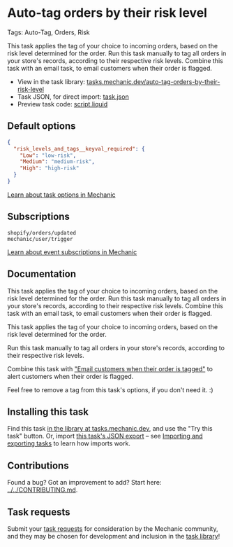 # Auto-tag orders by their risk level

Tags: Auto-Tag, Orders, Risk

This task applies the tag of your choice to incoming orders, based on the risk level determined for the order. Run this task manually to tag all orders in your store's records, according to their respective risk levels. Combine this task with an email task, to email customers when their order is flagged.

* View in the task library: [tasks.mechanic.dev/auto-tag-orders-by-their-risk-level](https://tasks.mechanic.dev/auto-tag-orders-by-their-risk-level)
* Task JSON, for direct import: [task.json](../../tasks/auto-tag-orders-by-their-risk-level.json)
* Preview task code: [script.liquid](./script.liquid)

## Default options

```json
{
  "risk_levels_and_tags__keyval_required": {
    "Low": "low-risk",
    "Medium": "medium-risk",
    "High": "high-risk"
  }
}
```

[Learn about task options in Mechanic](https://learn.mechanic.dev/core/tasks/options)

## Subscriptions

```liquid
shopify/orders/updated
mechanic/user/trigger
```

[Learn about event subscriptions in Mechanic](https://learn.mechanic.dev/core/tasks/subscriptions)

## Documentation

This task applies the tag of your choice to incoming orders, based on the risk level determined for the order. Run this task manually to tag all orders in your store's records, according to their respective risk levels. Combine this task with an email task, to email customers when their order is flagged.

This task applies the tag of your choice to incoming orders, based on the risk level determined for the order.

Run this task manually to tag all orders in your store's records, according to their respective risk levels.

Combine this task with ["Email customers when their order is tagged"](https://usemechanic.com/task/email-customer-when-order-tagged) to alert customers when their order is flagged.

Feel free to remove a tag from this task's options, if you don't need it. :)

## Installing this task

Find this task [in the library at tasks.mechanic.dev](https://tasks.mechanic.dev/auto-tag-orders-by-their-risk-level), and use the "Try this task" button. Or, import [this task's JSON export](../../tasks/auto-tag-orders-by-their-risk-level.json) – see [Importing and exporting tasks](https://learn.mechanic.dev/core/tasks/import-and-export) to learn how imports work.

## Contributions

Found a bug? Got an improvement to add? Start here: [../../CONTRIBUTING.md](../../CONTRIBUTING.md).

## Task requests

Submit your [task requests](https://mechanic.canny.io/task-requests) for consideration by the Mechanic community, and they may be chosen for development and inclusion in the [task library](https://tasks.mechanic.dev/)!
